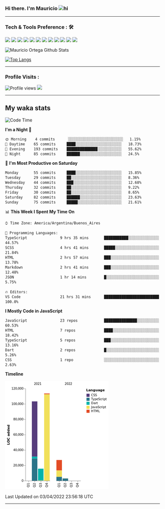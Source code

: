 ### Hi there. I'm Mauricio <img src="https://user-images.githubusercontent.com/1303154/88677602-1635ba80-d120-11ea-84d8-d263ba5fc3c0.gif" width="28px" alt="hi">


<!--
**Nekzus/Nekzus** is a ✨ _special_ ✨ repository because its `README.md` (this file) appears on your GitHub profile.

Here are some ideas to get you started:

- 🔭 I’m currently working on ...
- 🌱 I’m currently learning ...
- 👯 I’m looking to collaborate on ...
- 🤔 I’m looking for help with ...
- 💬 Ask me about ...
- 📫 How to reach me: ...
- 😄 Pronouns: ...
- ⚡ Fun fact: ...
-->

  
---

### Tech & Tools Preference : 🛠

<img src = "https://img.shields.io/badge/-HTML5-E34F26?style=flat&logo=html5&logoColor=white"> <img src = "https://img.shields.io/badge/-CSS3-1572B6?style=flat&logo=css3&logoColor=white">
<img src="https://img.shields.io/badge/-Bootstrap-563D7C?style=flat&logo=bootstrap&logoColor=white">
<img src="https://img.shields.io/badge/-JavaScript-eed718?style=flat&logo=javascript&logoColor=ffffff">
<img src="https://img.shields.io/badge/-Sass-cc6699?style=flat&logo=sass&logoColor=ffffff">
<img src="https://img.shields.io/badge/-React-000000?style=flat&logo=react&logoColor=00c8ff">
<img src="https://img.shields.io/badge/-Node.js-3C873A?style=flat&logo=Node.js&logoColor=white">
<img src="https://img.shields.io/badge/-Firebase-FFA611?style=flat&logo=firebase&logoColor=FFFFFF">
<img src="http://img.shields.io/badge/-Git-F1502F?style=flat&logo=git&logoColor=FFFFFF">
<img src="http://img.shields.io/badge/-Github-000000?style=flat&logo=github&logoColor=FFFFFF">
<img src="http://img.shields.io/badge/-VS%20Code-007ACC?style=flat&logo=visual%20studio%20code&logoColor=white">
<img src="http://img.shields.io/badge/-Vercel-black?style=flat&logo=vercel&logoColor=white">

![Mauricio Ortega Github Stats](https://github-readme-stats.vercel.app/api?username=Nekzus&show_icons=true&title_color=fff&icon_color=79ff97&text_color=9f9f9f&bg_color=151515)

[![Top Langs](https://github-readme-stats.vercel.app/api/top-langs/?username=Nekzus&layout=compact&title_color=fff&icon_color=79ff97&text_color=9f9f9f&bg_color=151515)](https://github.com/anuraghazra/github-readme-stats)

---

### Profile Visits :
  
![Profile views](https://gpvc.arturio.dev/Nekzus)  <img src="https://img.shields.io/github/followers/Nekzus?label=Follow" style=" float:left, margin-right:10px" />

---


## My waka stats
<!--START_SECTION:waka-->
![Code Time](http://img.shields.io/badge/Code%20Time-778%20hrs%2054%20mins-blue)

**I'm a Night 🦉** 

```text
🌞 Morning    4 commits      ░░░░░░░░░░░░░░░░░░░░░░░░░   1.15% 
🌆 Daytime    65 commits     ████░░░░░░░░░░░░░░░░░░░░░   18.73% 
🌃 Evening    193 commits    ██████████████░░░░░░░░░░░   55.62% 
🌙 Night      85 commits     ██████░░░░░░░░░░░░░░░░░░░   24.5%

```
📅 **I'm Most Productive on Saturday** 

```text
Monday       55 commits     ████░░░░░░░░░░░░░░░░░░░░░   15.85% 
Tuesday      29 commits     ██░░░░░░░░░░░░░░░░░░░░░░░   8.36% 
Wednesday    44 commits     ███░░░░░░░░░░░░░░░░░░░░░░   12.68% 
Thursday     32 commits     ██░░░░░░░░░░░░░░░░░░░░░░░   9.22% 
Friday       30 commits     ██░░░░░░░░░░░░░░░░░░░░░░░   8.65% 
Saturday     82 commits     ██████░░░░░░░░░░░░░░░░░░░   23.63% 
Sunday       75 commits     █████░░░░░░░░░░░░░░░░░░░░   21.61%

```


📊 **This Week I Spent My Time On** 

```text
⌚︎ Time Zone: America/Argentina/Buenos_Aires

💬 Programming Languages: 
TypeScript               9 hrs 35 mins       ███████████░░░░░░░░░░░░░░   44.57% 
SCSS                     4 hrs 41 mins       █████░░░░░░░░░░░░░░░░░░░░   21.84% 
HTML                     2 hrs 57 mins       ███░░░░░░░░░░░░░░░░░░░░░░   13.78% 
Markdown                 2 hrs 41 mins       ███░░░░░░░░░░░░░░░░░░░░░░   12.48% 
JSON                     1 hr 14 mins        █░░░░░░░░░░░░░░░░░░░░░░░░   5.75%

🔥 Editors: 
VS Code                  21 hrs 31 mins      █████████████████████████   100.0%

```

**I Mostly Code in JavaScript** 

```text
JavaScript               23 repos            ███████████████░░░░░░░░░░   60.53% 
HTML                     7 repos             ████░░░░░░░░░░░░░░░░░░░░░   18.42% 
TypeScript               5 repos             ███░░░░░░░░░░░░░░░░░░░░░░   13.16% 
Dart                     2 repos             █░░░░░░░░░░░░░░░░░░░░░░░░   5.26% 
CSS                      1 repo              ░░░░░░░░░░░░░░░░░░░░░░░░░   2.63%

```


**Timeline**

![Chart not found](https://raw.githubusercontent.com/Nekzus/Nekzus/main/charts/bar_graph.png) 


 Last Updated on 03/04/2022 23:56:18 UTC
<!--END_SECTION:waka-->

---
